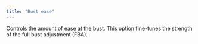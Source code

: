 ```yaml
---
title: "Bust ease"
---
```


Controls the amount of ease at the bust. This option fine-tunes the strength of the full bust adjustment (FBA).



